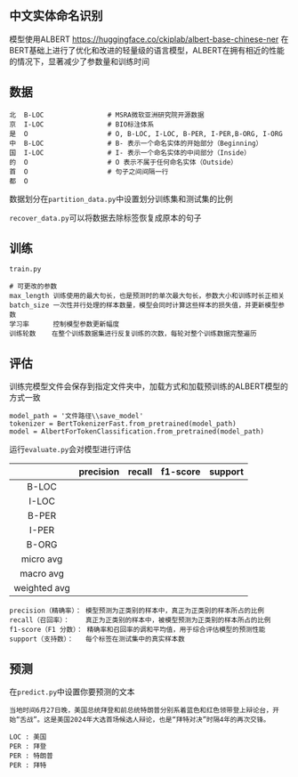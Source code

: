 ## 中文实体命名识别

模型使用ALBERT   https://huggingface.co/ckiplab/albert-base-chinese-ner
在BERT基础上进行了优化和改进的轻量级的语言模型，ALBERT在拥有相近的性能的情况下，显著减少了参数量和训练时间

## 数据

```
北  B-LOC				# MSRA微软亚洲研究院开源数据
京  I-LOC				# BIO标注体系
是  O					# O, B-LOC, I-LOC, B-PER, I-PER,B-ORG, I-ORG
中  B-LOC				# B- 表示一个命名实体的开始部分（Beginning）
国  I-LOC				# I- 表示一个命名实体的中间部分（Inside）
的  O					# O 表示不属于任何命名实体（Outside）
首  O					# 句子之间间隔一行
都  O
```

数据划分在`partition_data.py`中设置划分训练集和测试集的比例

`recover_data.py`可以将数据去除标签恢复成原本的句子

## 训练

`train.py` 

```
# 可更改的参数
max_length 训练使用的最大句长，也是预测时的单次最大句长，参数大小和训练时长正相关
batch_size 一次性并行处理的样本数量，模型会同时计算这些样本的损失值，并更新模型参数
学习率      控制模型参数更新幅度
训练轮数    在整个训练数据集进行反复训练的次数，每轮对整个训练数据完整遍历
```

## 评估

训练完模型文件会保存到指定文件夹中，加载方式和加载预训练的ALBERT模型的方式一致

```
model_path = '文件路径\\save_model'
tokenizer = BertTokenizerFast.from_pretrained(model_path)
model = AlbertForTokenClassification.from_pretrained(model_path)
```

运行`evaluate.py`会对模型进行评估

|              | precision | recall | f1-score | support |
| :----------: | :-------: | :----: | :------: | :-----: |
|    B-LOC     |           |        |          |         |
|    I-LOC     |           |        |          |         |
|    B-PER     |           |        |          |         |
|    I-PER     |           |        |          |         |
|    B-ORG     |           |        |          |         |
|  micro avg   |           |        |          |         |
|  macro avg   |           |        |          |         |
| weighted avg |           |        |          |         |

```
precision（精确率）：	模型预测为正类别的样本中，真正为正类别的样本所占的比例
recall（召回率）：	真正为正类别的样本中，被模型预测为正类别的样本所占的比例
f1-score（F1 分数）： 精确率和召回率的调和平均值，用于综合评估模型的预测性能
support（支持数）：	每个标签在测试集中的真实样本数
```

## 预测

在`predict.py`中设置你要预测的文本

```
当地时间6月27日晚，美国总统拜登和前总统特朗普分别系着蓝色和红色领带登上辩论台，开始“舌战”。这是美国2024年大选首场候选人辩论，也是“拜特对决”时隔4年的再次交锋。
```

```
LOC : 美国
PER : 拜登
PER : 特朗普
PER : 拜特
```

